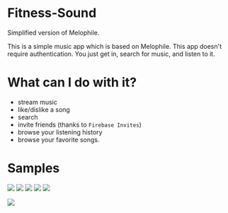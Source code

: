 # Fitness-Sound
Simplified version of Melophile. 

This is a simple music app which is based on Melophile. 
This app doesn't require authentication. You just get in, search for music, and listen to it. 

# What can I do with it? #
- stream music
- like/dislike a song
- search 
- invite friends (thanks to `Firebase Invites`)
- browse your listening history
- browse your favorite songs.

# Samples #

![](https://github.com/vpaliyX/Fitness-Sound/blob/master/art/search.gif)
![](https://github.com/vpaliyX/Fitness-Sound/blob/master/art/player.png)
![](https://github.com/vpaliyX/Fitness-Sound/blob/master/art/recent.png)
![](https://github.com/vpaliyX/Fitness-Sound/blob/master/art/notification.png)
![](https://github.com/vpaliyX/Fitness-Sound/blob/master/art/actions.png)


<a href="https://play.google.com/store/apps/details?id=com.vpaliy.mediaplayer">
<img src="https://github.com/vpaliyX/LoginConcept/blob/master/art/get_it.png" />
</a>
